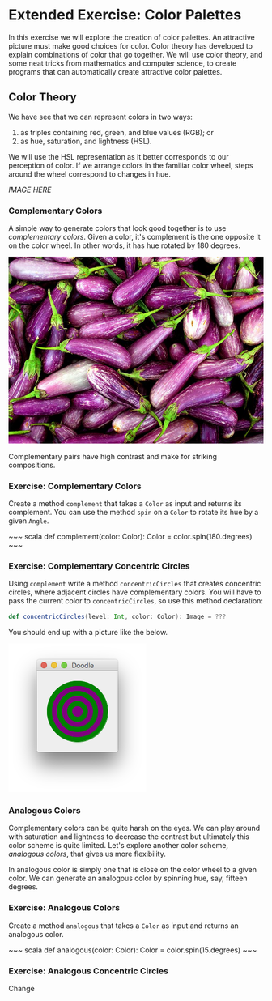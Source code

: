 # Extended Exercise: Color Palettes

In this exercise we will explore the creation of color palettes. 
An attractive picture must make good choices for color.
Color theory has developed to explain combinations of color that go together.
We will use color theory,
and some neat tricks from mathematics and computer science,
to create programs that can automatically create attractive color palettes.

## Color Theory

We have see that we can represent colors in two ways:

1. as triples containing red, green, and blue values (RGB); or
2. as hue, saturation, and lightness (HSL).

We will use the HSL representation as it better corresponds to our perception of color. If we arrange colors in the familiar color wheel, steps around the wheel correspond to changes in hue.

*IMAGE HERE*

### Complementary Colors

A simple way to generate colors that look good together is to use *complementary colors*.
Given a color, it's complement is the one opposite it on the color wheel.
In other words, it has hue rotated by 180 degrees.

![Aubergines by <a href="https://www.flickr.com/photos/36179943@N00/219265991">Estaban Cavrico</a> <a href="https://creativecommons.org/licenses/by-nc-nd/2.0/">CC BY-NC-ND 2.0</a>. The green and purple of the aubergins are near complements.](src/pages/declarations/aubergines.jpg)

Complementary pairs have high contrast and make for striking compositions.

### Exercise: Complementary Colors

Create a method `complement` that takes a `Color` as input and returns its complement. You can use the method `spin` on a `Color` to rotate its hue by a given `Angle`.

<div class="solution">
~~~ scala
def complement(color: Color): Color =
  color.spin(180.degrees)
~~~
</div>

### Exercise: Complementary Concentric Circles 

Using `complement` write a method `concentricCircles` that creates concentric circles, where adjacent circles have complementary colors. You will have to pass the current color to `concentricCircles`, so use this method declaration:

~~~ scala
def concentricCircles(level: Int, color: Color): Image = ???
~~~

You should end up with a picture like the below.

![Concentric circles colored using complementary colors](src/pages/declarations/complements-concentric-circles.png)

### Analogous Colors

Complementary colors can be quite harsh on the eyes. We can play around with saturation and lightness to decrease the contrast but ultimately this color scheme is quite limited. Let's explore another color scheme, *analogous colors*, that gives us more flexibility.

In analogous color is simply one that is close on the color wheel to a given color. We can generate an analogous color by spinning hue, say, fifteen degrees.

### Exercise: Analogous Colors

Create a method `analogous` that takes a `Color` as input and returns an analogous color.

<div class="solution">
~~~ scala
def analogous(color: Color): Color =
  color.spin(15.degrees)
~~~

### Exercise: Analogous Concentric Circles

Change 
